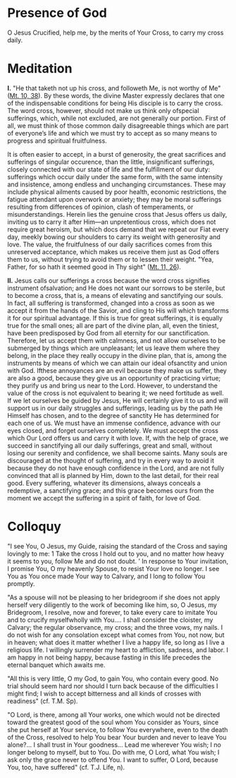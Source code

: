 # Presence of God

O Jesus Crucified, help me, by the merits of Your Cross, to carry my cross daily.

# Meditation

**I.** "He that taketh not up his cross, and followeth Me, is not worthy of Me" ([Mt. 10, 38](https://vulgata.online/bible/Mt.10?ed=DR2&vfn=DR2.Mt.10.38:vs)). By these words, the divine Master expressly declares that one of the indispensable conditions for being His disciple is to carry the cross. The word cross, however, should not make us think only ofspecial sufferings, which, while not excluded, are not generally our portion. First of all, we must think of those common daily disagreeable things which are part of everyone’s life and which we must try to accept as so many means to progress and spiritual fruitfulness.

It is often easier to accept, in a burst of generosity, the great sacrifices and sufferings of singular occurence, than the little, insignificant sufferings, closely connected with our state of life and the fulfillment of our duty: sufferings which occur daily under the same form, with the same intensity and insistence, among endless and unchanging circumstances. These may include physical ailments caused by poor health, economic restrictions, the fatigue attendant upon overwork or anxiety; they may be moral sufferings resulting from differences of opinion, clash of temperaments, or misunderstandings. Herein lies the genuine cross that Jesus offers us daily, inviting us to carry it after Him—an unpretentious cross, which does not require great heroism, but which docs demand that we repeat our Fiat every day, meekly bowing our shoulders to carry its weight with generosity and love. The value, the fruitfulness of our daily sacrifices comes from this unreserved acceptance, which makes us receive them just as God offers them to us, without trying to avoid them or to lessen their weight. "Yea, Father, for so hath it seemed good in Thy sight" ([Mt. 11, 26](https://vulgata.online/bible/Mt.11?ed=DR2&vfn=DR2.Mt.11.26:vs)).

**II.** Jesus calls our sufferings a cross because the word cross signifies instrument ofsalvation; and He does not want our sorrows to be sterile, but to become a cross, that is, a means of elevating and sanctifying our souls. In fact, all suffering is transformed, changed into a cross as soon as we accept it from the hands of the Savior, and cling to His will which transforms it for our spiritual advantage. If this is true for great sufferings, it is equally true for the small ones; all are part of the divine plan, all, even the tiniest, have been predisposed by God from all eternity for our sanctification. Therefore, let us accept them with calmness, and not allow ourselves to be submerged by things which are unpleasant; let us leave them where they belong, in the place they really occupy in the divine plan, that is, among the instruments by means of which we can attain our ideal ofsanctity and union with God. Ifthese annoyances are an evil because they make us suffer, they are also a good, because they give us an opportunity of practicing virtue; they purify us and bring us near to the Lord. However, to understand the value of the cross is not equivalent to bearing it; we need fortitude as well. If we let ourselves be guided by Jesus, He will certainly give it to us and will support us in our daily struggles and sufferings, leading us by the path He Himself has chosen, and to the degree of sanctity He has determined for each one of us. We must have an immense confidence, advance with our eyes closed, and forget ourselves completely. We must accept the cross which Our Lord offers us and carry it with love. If, with the help of grace, we succeed in sanctifying all our daily sufferings, great and small, without losing our serenity and confidence, we shall become saints. Many souls are discouraged at the thought of suffering, and try in every way to avoid it because they do not have enough confidence in the Lord, and are not fully convinced that all is planned by Him, down to the last detail, for their real good. Every suffering, whatever its dimensions, always conceals a redemptive, a sanctifying grace; and this grace becomes ours from the moment we accept the suffering in a spirit of faith, for love of God.

# Colloquy

"I see You, O Jesus, my Guide, raising the standard of the Cross and saying lovingly to me: 1 Take the cross I hold out to you, and no matter how heavy it seems to you, follow Me and do not doubt. ’ In response to Your invitation, I promise You, O my heavenly Spouse, to resist Your love no longer. I see You as You once made Your way to Calvary, and I long to follow You promptly. 

"As a spouse will not be pleasing to her bridegroom if she does not apply herself very diligently to the work of becoming like him, so, O Jesus, my Bridegroom, I resolve, now and forever, to take every care to imitate You and to crucify myselfwholly with You.... I shall consider the cloister, my Calvary; the regular observance, my cross; and the three vows, my nails. I do not wish for any consolation except what comes from You, not now, but in heaven; what does it matter whether I live a happy life, so long as I live a religious life. I willingly surrender my heart to affliction, sadness, and labor. I am happy in not being happy, because fasting in this life precedes the eternal banquet which awaits me.

"All this is very little, O my God, to gain You, who contain every good. No trial should seem hard nor should I turn back because of the difficulties I might find; I wish to accept bitterness and all kinds of crosses with readiness" (cf. T.M. Sp).

"O Lord, is there, among all Your works, one which would not be directed toward the greatest good of the soul whom You consider as Yours, since she put herself at Your service, to follow You everywhere, even to the death of the Cross, resolved to help You bear Your burden and never to leave You alone?... I shall trust in Your goodness... Lead me wherever You wish; I no longer belong to myself, but to You. Do with me, O Lord, what You wish; I ask only the grace never to offend You. I want to suffer, O Lord, because You, too, have suffered" (cf. T.J. Life, n).